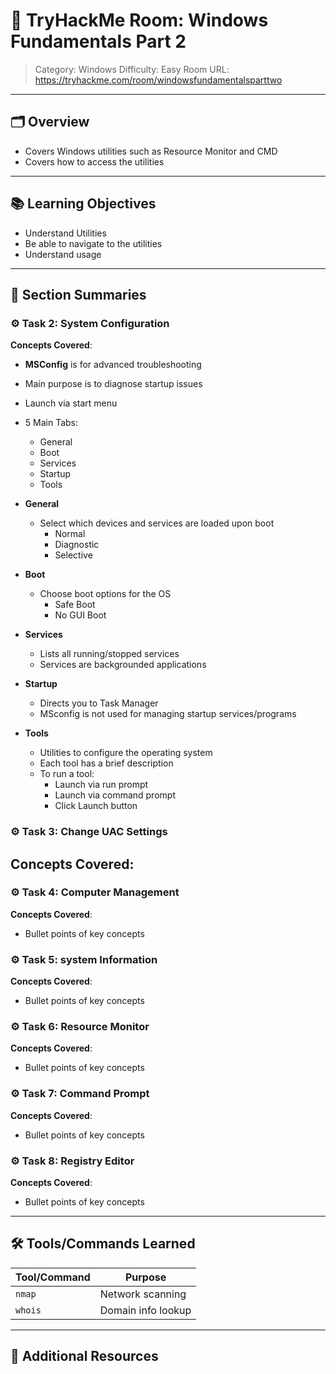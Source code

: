 # 🏫 TryHackMe Room: Windows Fundamentals Part 2

> Category: Windows
> Difficulty: Easy
> Room URL: https://tryhackme.com/room/windowsfundamentalsparttwo

---

## 🗂️ Overview

- Covers Windows utilities such as Resource Monitor and CMD
- Covers how to access the utilities 

---

## 📚 Learning Objectives

- Understand Utilities 
- Be able to navigate to the utilities 
- Understand usage 

---

## 🧾 Section Summaries


### ⚙️ Task 2: System Configuration
**Concepts Covered**:
- **MSConfig** is for advanced troubleshooting 
- Main purpose is to diagnose startup issues 
- Launch via start menu 

- 5 Main Tabs:
    - General 
    - Boot 
    - Services 
    - Startup 
    - Tools

- **General**
    - Select which devices and services are loaded upon boot 
        - Normal
        - Diagnostic
        - Selective
    
- **Boot**
    - Choose boot options for the OS 
        - Safe Boot 
        - No GUI Boot
    
- **Services**
    - Lists all running/stopped services
    - Services are backgrounded applications

- **Startup** 
    - Directs you to Task Manager
    - MSconfig is not used for managing startup services/programs

- **Tools** 
    - Utilities to configure the operating system 
    - Each tool has a brief description
    - To run a tool:
        - Launch via run prompt
        - Launch via command prompt
        - Click Launch button

### ⚙️ Task 3: Change UAC Settings
**Concepts Covered**:
- 

### ⚙️ Task 4: Computer Management
**Concepts Covered**:
- Bullet points of key concepts

### ⚙️ Task 5: system Information
**Concepts Covered**:
- Bullet points of key concepts

### ⚙️ Task 6: Resource Monitor
**Concepts Covered**:
- Bullet points of key concepts

### ⚙️ Task 7: Command Prompt
**Concepts Covered**:
- Bullet points of key concepts

### ⚙️ Task 8: Registry Editor
**Concepts Covered**:
- Bullet points of key concepts

---


## 🛠️ Tools/Commands Learned

| Tool/Command | Purpose |
|--------------|---------|
| `nmap`       | Network scanning |
| `whois`      | Domain info lookup |

---

## 🔗 Additional Resources

